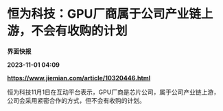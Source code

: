 # 恒为科技：GPU厂商属于公司产业链上游，不会有收购的计划
**界面快报**

**2023-11-01 04:09**

**https://www.jiemian.com/article/10320446.html**

恒为科技11月1日在互动平台表示，GPU厂商是芯片公司，属于公司产业链上游，公司会采用紧密合作的方式，但不会有收购的计划。